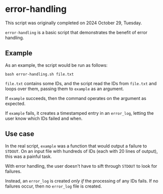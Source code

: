 # error-handling

This script was originally completed on 2024 October 29, Tuesday.

`error-handling` is a basic script that demonstrates the benefit of error handling.

## Example

As an example, the script would be run as follows:

```
bash error-handling.sh file.txt
```

`file.txt` contains some IDs, and the script read the IDs from `file.txt` and loops over them, passing them to `example` as an argument.

If `example` succeeds, then the command operates on the argument as expected.

If `example` fails, it creates a timestamped entry in an `error_log`, letting the user know which IDs failed and when.

## Use case

In the real script, `example` was a function that would output a failure to `STDOUT`. On an input file with hundreds of IDs (each with 20 lines of output), this was a painful task.

With error handling, the user doesn't have to sift through `STDOUT` to look for failures.

Instead, an `error_log` is created *only if* the processing of any IDs fails. If no failures occur, then no `error_log` file is created.
